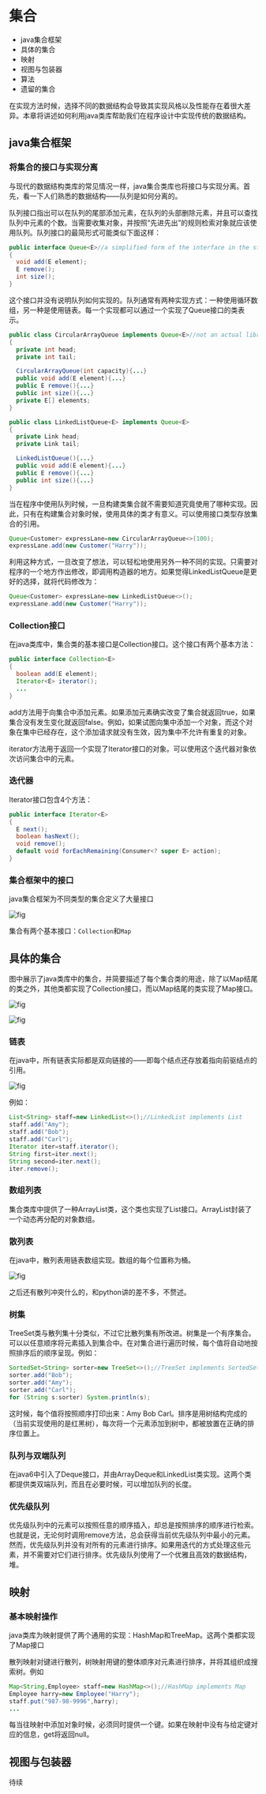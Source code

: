 # 集合

* java集合框架
* 具体的集合
* 映射
* 视图与包装器
* 算法
* 遗留的集合

在实现方法时候，选择不同的数据结构会导致其实现风格以及性能存在着很大差异。本章将讲述如何利用java类库帮助我们在程序设计中实现传统的数据结构。

## java集合框架

### 将集合的接口与实现分离

与现代的数据结构类库的常见情况一样，java集合类库也将接口与实现分离。首先，看一下人们熟悉的数据结构——队列是如何分离的。

队列接口指出可以在队列的尾部添加元素，在队列的头部删除元素，并且可以查找队列中元素的个数。当需要收集对象，并按照“先进先出”的规则检索对象就应该使用队列。队列接口的最简形式可能类似下面这样：

```java
public interface Queue<E>//a simplified form of the interface in the standard library
{
  void add(E element);
  E remove();
  int size();
}
```

这个接口并没有说明队列如何实现的。队列通常有两种实现方式：一种使用循环数组，另一种是使用链表。每一个实现都可以通过一个实现了Queue接口的类表示。

```java
public class CircularArrayQueue implements Queue<E>//not an actual library class
{
  private int head;
  private int tail;

  CircularArrayQueue(int capacity){...}
  public void add(E element){...}
  public E remove(){...}
  public int size(){...}
  private E[] elements;
}

public class LinkedListQueue<E> implements Queue<E>
{
  private Link head;
  private Link tail;

  LinkedListQueue(){...}
  public void add(E element){...}
  public E remove(){...}
  public int size(){...}
}
```

当在程序中使用队列时候，一旦构建类集合就不需要知道究竟使用了哪种实现。因此，只有在构建集合对象时候，使用具体的类才有意义。可以使用接口类型存放集合的引用。

```java
Queue<Customer> expressLane=new CircularArrayQueue<>(100);
expressLane.add(new Customer("Harry"));
```

利用这种方式，一旦改变了想法，可以轻松地使用另外一种不同的实现。只需要对程序的一个地方作出修改，即调用构造器的地方。如果觉得LinkedListQueue是更好的选择，就将代码修改为：

```java
Queue<Customer> expressLane=new LinkedListQueue<>();
expressLane.add(new Customer("Harry"));
```

### Collection接口

在java类库中，集合类的基本接口是Collection接口。这个接口有两个基本方法：

```java
public interface Collection<E>
{
  boolean add(E element);
  Iterator<E> iterator();
  ...
}
```

add方法用于向集合中添加元素。如果添加元素确实改变了集合就返回true，如果集合没有发生变化就返回false。例如，如果试图向集中添加一个对象，而这个对象在集中已经存在，这个添加请求就没有生效，因为集中不允许有重复的对象。

iterator方法用于返回一个实现了Iterator接口的对象。可以使用这个迭代器对象依次访问集合中的元素。

### 迭代器

Iterator接口包含4个方法：

```java
public interface Iterator<E>
{
  E next();
  boolean hasNext();
  void remove();
  default void forEachRemaining(Consumer<? super E> action);
}
```

### 集合框架中的接口

java集合框架为不同类型的集合定义了大量接口

![fig](./picture/C9/1.jpg)

集合有两个基本接口：`Collection`和`Map`

## 具体的集合

图中展示了java类库中的集合，并简要描述了每个集合类的用途，除了以Map结尾的类之外，其他类都实现了Collection接口，而以Map结尾的类实现了Map接口。

![fig](./picture/C9/2.jpg)

![fig](./picture/C9/3.jpg)

### 链表

在java中，所有链表实际都是双向链接的——即每个结点还存放着指向前驱结点的引用。

![fig](./picture/C9/4.jpg)

例如：

```java
List<String> staff=new LinkedList<>();//LinkedList implements List
staff.add("Amy");
staff.add("Bob");
staff.add("Carl");
Iterator iter=staff.iterator();
String first=iter.next();
String second=iter.next();
iter.remove();
```

### 数组列表

集合类库中提供了一种ArrayList类，这个类也实现了List接口。ArrayList封装了一个动态再分配的对象数组。

### 散列表

在java中，散列表用链表数组实现。数组的每个位置称为桶。

![fig](./picture/C9/5.jpg)

之后还有散列冲突什么的，和python讲的差不多，不赘述。

### 树集

TreeSet类与散列集十分类似，不过它比散列集有所改进。树集是一个有序集合。可以以任意顺序将元素插入到集合中。在对集合进行遍历时候，每个值将自动地按照排序后的顺序呈现。例如：

```java
SortedSet<String> sorter=new TreeSet<>();//TreeSet implements SortedSet
sorter.add("Bob");
sorter.add("Amy");
sorter.add("Carl");
for (String s:sorter) System.println(s);
```

这时候，每个值将按照顺序打印出来：Amy Bob Carl。排序是用树结构完成的（当前实现使用的是红黑树），每次将一个元素添加到树中，都被放置在正确的排序位置上。

### 队列与双端队列

在java6中引入了Deque接口，并由ArrayDeque和LinkedList类实现。这两个类都提供类双端队列，而且在必要时候，可以增加队列的长度。

### 优先级队列

优先级队列中的元素可以按照任意的顺序插入，却总是按照排序的顺序进行检索。也就是说，无论何时调用remove方法，总会获得当前优先级队列中最小的元素。然而，优先级队列并没有对所有的元素进行排序。如果用迭代的方式处理这些元素，并不需要对它们进行排序。优先级队列使用了一个优雅且高效的数据结构，堆。

## 映射

### 基本映射操作

java类库为映射提供了两个通用的实现：HashMap和TreeMap。这两个类都实现了Map接口

散列映射对键进行散列，树映射用键的整体顺序对元素进行排序，并将其组织成搜索树。例如

```java
Map<String,Employee> staff=new HashMap<>();//HashMap implements Map
Employee harry=new Employee("Harry");
staff.put("987-98-9996",harry);
...
```

每当往映射中添加对象时候，必须同时提供一个键。如果在映射中没有与给定键对应的信息，get将返回null。


## 视图与包装器

待续
